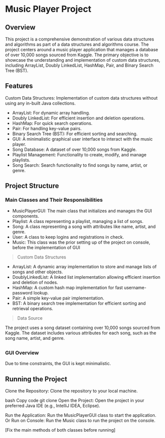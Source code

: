 # Music Player Project
## Overview
This project is a comprehensive demonstration of various data structures and algorithms as part of a data structures and algorithms course. The project centers around a music player application that manages a database of over 10,000 songs sourced from Kaggle. The primary objective is to showcase the understanding and implementation of custom data structures, including ArrayList, Doubly LinkedList, HashMap, Pair, and Binary Search Tree (BST).
##

## Features
 Custom Data Structures: Implementation of custom data structures without using any in-built Java collections.
* ArrayList: For dynamic array handling.
* Doubly LinkedList: For efficient insertion and deletion operations.
* HashMap: For quick search operations.
* Pair: For handling key-value pairs.
* Binary Search Tree (BST): For efficient sorting and searching.
* GUI: A minimalistic graphical user interface to interact with the music player.
* Song Database: A dataset of over 10,000 songs from Kaggle.
* Playlist Management: Functionality to create, modify, and manage playlists.
* Song Search: Search functionality to find songs by name, artist, or genre.
## 
## Project Structure
### Main Classes and Their Responsibilities
* MusicPlayerGUI: The main class that initializes and manages the GUI components.
* Playlist: A class representing a playlist, managing a list of songs.
* Song: A class representing a song with attributes like name, artist, and genre.
* User: A class to keep logins and registrations in check.
* Music: This class was the prior setting up of the project on console, before the implementation of GUI
> Custom Data Structures
* ArrayList: A dynamic array implementation to store and manage lists of songs and other objects.
* DoublyLinkedList: A linked list implementation allowing efficient insertion and deletion of nodes.
* HashMap: A custom hash map implementation for fast username-password lookup.
* Pair: A simple key-value pair implementation.
* BST: A binary search tree implementation for efficient sorting and retrieval operations.
> Data Source

The project uses a song dataset containing over 10,000 songs sourced from Kaggle. The dataset includes various attributes for each song, such as the song name, artist, and genre.
##
### GUI Overview
Due to time constraints, the GUI is kept minimalistic.
##

## Running the Project
Clone the Repository: Clone the repository to your local machine.

bash
Copy code
git clone
Open the Project: Open the project in your preferred Java IDE (e.g., IntelliJ IDEA, Eclipse).

Run the Application: Run the MusicPlayerGUI class to start the application.
Or
Run on Console: Run the Music class to run the project on the console. 

[Fix the main methods of both classes before running] 
